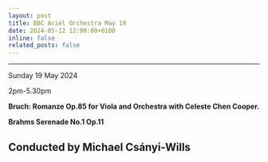 ```yaml
---
layout: post
title: BBC Ariel Orchestra May 19
date: 2024-05-12 12:00:00+0100
inline: false
related_posts: false
---
```

---
Sunday 19 May 2024

2pm-5.30pm
 
**Bruch: Romanze Op.85 for Viola and Orchestra with Celeste Chen Cooper.**

**Brahms Serenade No.1 Op.11**

Conducted by Michael Csányi-Wills
---
